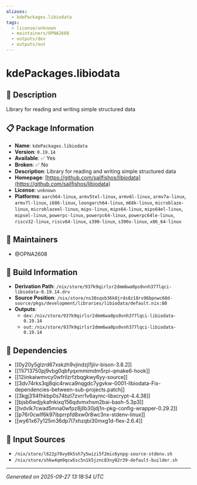 ```yaml
---
aliases:
  - kdePackages.libiodata
tags:
  - license/unknown
  - maintainers/OPNA2608
  - outputs/dev
  - outputs/out
---
```


# kdePackages.libiodata

## 📝 Description

Library for reading and writing simple structured data

## 📋 Package Information

- **Name**: `kdePackages.libiodata`
- **Version**: `0.19.14`
- **Available**: ✅ Yes
- **Broken**: ✅ No
- **Description**: Library for reading and writing simple structured data
- **Homepage**: [https://github.com/sailfishos/libiodata](https://github.com/sailfishos/libiodata)
- **License**: `unknown`
- **Platforms**: `aarch64-linux`, `armv5tel-linux`, `armv6l-linux`, `armv7a-linux`, `armv7l-linux`, `i686-linux`, `loongarch64-linux`, `m68k-linux`, `microblaze-linux`, `microblazeel-linux`, `mips-linux`, `mips64-linux`, `mips64el-linux`, `mipsel-linux`, `powerpc-linux`, `powerpc64-linux`, `powerpc64le-linux`, `riscv32-linux`, `riscv64-linux`, `s390-linux`, `s390x-linux`, `x86_64-linux`
## 👥 Maintainers

- @OPNA2608


## 🔧 Build Information

- **Derivation Path**: `/nix/store/937k9qirlsr2dmm6wa0ps0vnh377lqci-libiodata-0.19.14.drv`
- **Source Position**: `/nix/store/ns30sqxb36k8jrds8z18rv96bpnwc60d-source/pkgs/development/libraries/libiodata/default.nix:80`
- **Outputs**:
  - `dev`:  `/nix/store/937k9qirlsr2dmm6wa0ps0vnh377lqci-libiodata-0.19.14`
  - `out`:  `/nix/store/937k9qirlsr2dmm6wa0ps0vnh377lqci-libiodata-0.19.14`

## 🔗 Dependencies

- [[0y20y5glzrd67xskzh9vjindzjl1jiiv-bison-3.8.2]]
- [[11i713750pj9vbg0qbfyqxmmimdm5rpi-qmake6-hook]]
- [[12iinkaiwmvcy0wfrilzrfzbqgkwy6yy-source]]
- [[3dv74rks3qj8qic4rwca9nqgdc7ygvkw-0001-libiodata-Fix-dependencies-between-sub-projects.patch]]
- [[3kgj31l4fhkbp0s74bzl7zvrr1v6aymc-libxcrypt-4.4.38]]
- [[bjsb6wdjykafnkixq156qdvmxhsm2bai-bash-5.3p3]]
- [[lvdvlk7cwad5mna0wfpz8jllb30jdj1n-pkg-config-wrapper-0.29.2]]
- [[p76r0cwlf6k97ibprrpfd8xw0r8wc3nx-stdenv-linux]]
- [[wy61x67y125m36dp7l7xhzqbi30mxg1d-flex-2.6.4]]

## 📁 Input Sources

- `/nix/store/l622p70vy8k5sh7y5wizi5f2mic6ynpg-source-stdenv.sh`
- `/nix/store/shkw4qm9qcw5sc5n1k5jznc83ny02r39-default-builder.sh`

---
*Generated on 2025-09-27 13:18:54 UTC*
